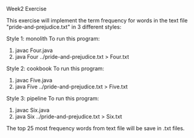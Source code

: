 Week2 Exercise

This exercise will implement the term frequency for words in the text file "pride-and-prejudice.txt" in 3 different styles:

Style 1: monolith
To run this program:
1) javac Four.java
2) java Four ../pride-and-prejudice.txt > Four.txt

Style 2: cookbook 
To run this program:
1) javac Five.java
2) java Five ../pride-and-prejudice.txt > Five.txt

Style 3: pipeline 
To run this program:
1) javac Six.java
2) java Six ../pride-and-prejudice.txt > Six.txt

The top 25 most frequency words from text file will be save in .txt files. 
